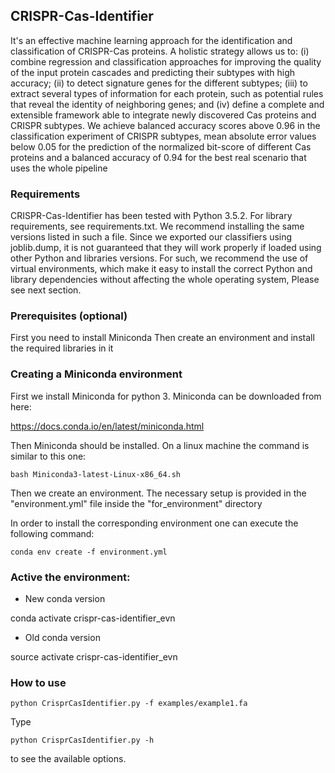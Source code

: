 ## CRISPR-Cas-Identifier

It's an effective machine learning approach for the identification and classification of CRISPR-Cas proteins. A holistic strategy allows us to: (i) combine regression and classification approaches for improving the quality of the input protein cascades and predicting their subtypes with high accuracy; (ii) to detect signature genes for the different subtypes; (iii) to extract several types of information for each protein, such as potential rules that reveal the identity of neighboring genes; and (iv) define a complete and extensible framework able to integrate newly discovered Cas proteins and CRISPR subtypes. We achieve balanced accuracy scores above 0.96 in the classification experiment of CRISPR subtypes, mean absolute error values below 0.05 for the prediction of the normalized bit-score of different Cas proteins and a balanced accuracy of 0.94 for the best real scenario that uses the whole pipeline



### Requirements

CRISPR-Cas-Identifier has been tested with Python 3.5.2. For library requirements, see requirements.txt. We recommend installing the same versions listed in such a file. Since we exported our classifiers using joblib.dump, it is not guaranteed that they will work properly if loaded using other Python and libraries versions. For such, we recommend the use of virtual environments, which make it easy to install the correct Python and library dependencies without affecting the whole operating system, Please see next section.


### Prerequisites (optional)

First you need to install Miniconda
Then create an environment and install the required libraries in it


### Creating a Miniconda environment 

First we install Miniconda for python 3.
Miniconda can be downloaded from here:

https://docs.conda.io/en/latest/miniconda.html 

Then Miniconda should be installed. On a linux machine the command is similar to this one: 

```
bash Miniconda3-latest-Linux-x86_64.sh
```

Then we create an environment. The necessary setup is provided in the "environment.yml" file inside the "for_environment" directory

In order to install the corresponding environment one can execute the following command:

```
conda env create -f environment.yml
```

### Active the environment:

 - New conda version

  conda activate crispr-cas-identifier_evn

 - Old conda version

  source activate crispr-cas-identifier_evn

 

### How to use

    python CrisprCasIdentifier.py -f examples/example1.fa

Type

    python CrisprCasIdentifier.py -h

to see the available options.
